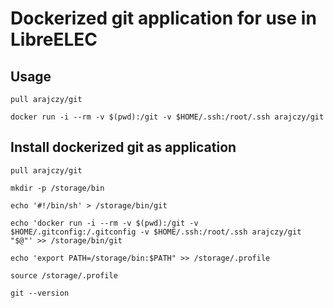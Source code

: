 # Dockerized git application for use in LibreELEC

## Usage

`pull arajczy/git`

`docker run -i --rm -v $(pwd):/git -v $HOME/.ssh:/root/.ssh arajczy/git`

## Install dockerized git as application

```shell
pull arajczy/git

mkdir -p /storage/bin

echo '#!/bin/sh' > /storage/bin/git

echo 'docker run -i --rm -v $(pwd):/git -v $HOME/.gitconfig:/.gitconfig -v $HOME/.ssh:/root/.ssh arajczy/git "$@"' >> /storage/bin/git

echo 'export PATH=/storage/bin:$PATH" >> /storage/.profile

source /storage/.profile

git --version
```

